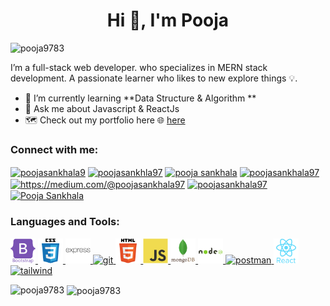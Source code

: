 <h1 align="center">Hi 👋, I'm Pooja</h1>
<p align="left"> <img src="https://komarev.com/ghpvc/?username=pooja9783&label=Profile%20views&color=0e75b6&style=flat" alt="pooja9783" /></p>

 I’m a full-stack web developer. who specializes in MERN stack development. A passionate learner who likes to new explore things 💡.
- 🌱 I’m currently learning **Data Structure & Algorithm **
- 💬 Ask me about Javascript & ReactJs
- 🗺️ Check out my portfolio here 🌐 <a href="https://pooja-sankhala-portfolio.netlify.app/" target="blank">here</a>


<h3 align="left">Connect with me:</h3>
<p align="left">
<a href="https://twitter.com/poojasankhala9" target="blank"><img align="center" src="https://raw.githubusercontent.com/rahuldkjain/github-profile-readme-generator/master/src/images/icons/Social/twitter.svg" alt="poojasankhala9" height="30" width="40" /></a>
<a href="https://linkedin.com/in/poojasankhla97" target="blank"><img align="center" src="https://raw.githubusercontent.com/rahuldkjain/github-profile-readme-generator/master/src/images/icons/Social/linked-in-alt.svg" alt="poojasankhla97" height="30" width="40" /></a>
<a href="https://fb.com/pooja sankhala" target="blank"><img align="center" src="https://raw.githubusercontent.com/rahuldkjain/github-profile-readme-generator/master/src/images/icons/Social/facebook.svg" alt="pooja sankhala" height="30" width="40" /></a>
<a href="https://instagram.com/poojasankhala97" target="blank"><img align="center" src="https://raw.githubusercontent.com/rahuldkjain/github-profile-readme-generator/master/src/images/icons/Social/instagram.svg" alt="poojasankhala97" height="30" width="40" /></a>
<a href="https://medium.com/@poojasankhala97" target="blank"><img align="center" src="https://raw.githubusercontent.com/rahuldkjain/github-profile-readme-generator/master/src/images/icons/Social/medium.svg" alt="https://medium.com/@poojasankhala97" height="30" width="40" /></a>
<a href="https://auth.geeksforgeeks.org/user/poojasankhala97" target="blank"><img align="center" src="https://raw.githubusercontent.com/rahuldkjain/github-profile-readme-generator/master/src/images/icons/Social/geeks-for-geeks.svg" alt="poojasankhala97" height="30" width="40" /></a>
<a href="https://discord.gg/Pooja Sankhala" target="blank"><img align="center" src="https://raw.githubusercontent.com/rahuldkjain/github-profile-readme-generator/master/src/images/icons/Social/discord.svg" alt="Pooja Sankhala" height="30" width="40" /></a>
</p>

<h3 align="left">Languages and Tools:</h3>
<p align="left"> <a href="https://getbootstrap.com" target="_blank" rel="noreferrer"> <img src="https://raw.githubusercontent.com/devicons/devicon/master/icons/bootstrap/bootstrap-plain-wordmark.svg" alt="bootstrap" width="40" height="40"/> </a> <a href="https://www.w3schools.com/css/" target="_blank" rel="noreferrer"> <img src="https://raw.githubusercontent.com/devicons/devicon/master/icons/css3/css3-original-wordmark.svg" alt="css3" width="40" height="40"/> </a> <a href="https://expressjs.com" target="_blank" rel="noreferrer"> <img src="https://raw.githubusercontent.com/devicons/devicon/master/icons/express/express-original-wordmark.svg" alt="express" width="40" height="40"/> </a> <a href="https://git-scm.com/" target="_blank" rel="noreferrer"> <img src="https://www.vectorlogo.zone/logos/git-scm/git-scm-icon.svg" alt="git" width="40" height="40"/> </a> <a href="https://www.w3.org/html/" target="_blank" rel="noreferrer"> <img src="https://raw.githubusercontent.com/devicons/devicon/master/icons/html5/html5-original-wordmark.svg" alt="html5" width="40" height="40"/> </a> <a href="https://developer.mozilla.org/en-US/docs/Web/JavaScript" target="_blank" rel="noreferrer"> <img src="https://raw.githubusercontent.com/devicons/devicon/master/icons/javascript/javascript-original.svg" alt="javascript" width="40" height="40"/> </a> <a href="https://www.mongodb.com/" target="_blank" rel="noreferrer"> <img src="https://raw.githubusercontent.com/devicons/devicon/master/icons/mongodb/mongodb-original-wordmark.svg" alt="mongodb" width="40" height="40"/> </a> <a href="https://nodejs.org" target="_blank" rel="noreferrer"> <img src="https://raw.githubusercontent.com/devicons/devicon/master/icons/nodejs/nodejs-original-wordmark.svg" alt="nodejs" width="40" height="40"/> </a> <a href="https://postman.com" target="_blank" rel="noreferrer"> <img src="https://www.vectorlogo.zone/logos/getpostman/getpostman-icon.svg" alt="postman" width="40" height="40"/> </a> <a href="https://reactjs.org/" target="_blank" rel="noreferrer"> <img src="https://raw.githubusercontent.com/devicons/devicon/master/icons/react/react-original-wordmark.svg" alt="react" width="40" height="40"/> </a> <a href="https://tailwindcss.com/" target="_blank" rel="noreferrer"> <img src="https://www.vectorlogo.zone/logos/tailwindcss/tailwindcss-icon.svg" alt="tailwind" width="40" height="40"/> </a> </p>

<p><img align="left" src="https://github-readme-stats.vercel.app/api/top-langs?username=pooja9783&show_icons=true&locale=en&layout=compact" alt="pooja9783" /></p>

<p>&nbsp;<img align="center" src="https://github-readme-stats.vercel.app/api?username=pooja9783&show_icons=true&locale=en" alt="pooja9783" /></p>
